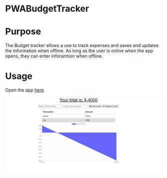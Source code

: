 # PWABudgetTracker

# Purpose

The Budget tracker allows a use to track expenses and saves and updates the information when offline.
As long as the user is online when the app opens, they can enter inforamtion when offline.

# Usage

Open the app <a href="https://tranquil-beyond-60073.herokuapp.com/">here</a>.

![picture](./public/ss1budget.png)
